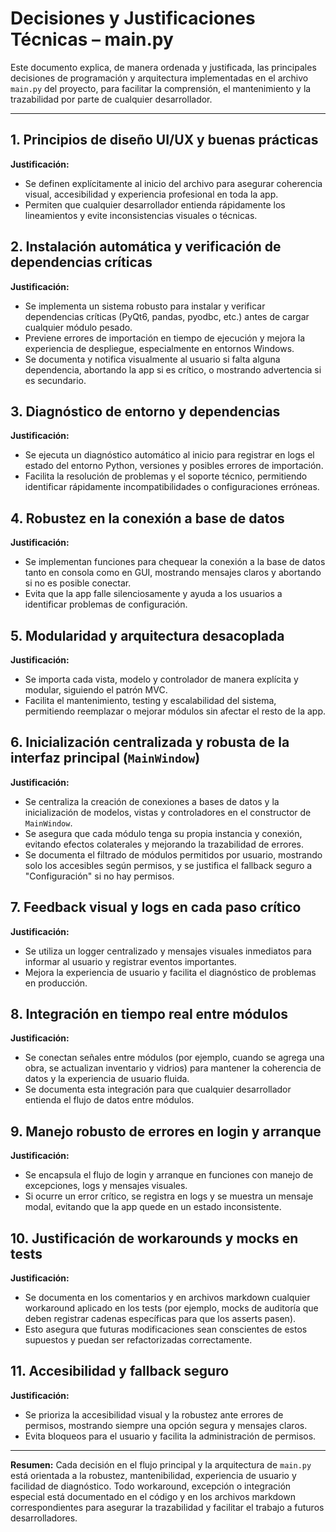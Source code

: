 # Decisiones y Justificaciones Técnicas – main.py

Este documento explica, de manera ordenada y justificada, las principales decisiones de programación y arquitectura implementadas en el archivo `main.py` del proyecto, para facilitar la comprensión, el mantenimiento y la trazabilidad por parte de cualquier desarrollador.

---

## 1. Principios de diseño UI/UX y buenas prácticas
**Justificación:**
- Se definen explícitamente al inicio del archivo para asegurar coherencia visual, accesibilidad y experiencia profesional en toda la app.
- Permiten que cualquier desarrollador entienda rápidamente los lineamientos y evite inconsistencias visuales o técnicas.

## 2. Instalación automática y verificación de dependencias críticas
**Justificación:**
- Se implementa un sistema robusto para instalar y verificar dependencias críticas (PyQt6, pandas, pyodbc, etc.) antes de cargar cualquier módulo pesado.
- Previene errores de importación en tiempo de ejecución y mejora la experiencia de despliegue, especialmente en entornos Windows.
- Se documenta y notifica visualmente al usuario si falta alguna dependencia, abortando la app si es crítico, o mostrando advertencia si es secundario.

## 3. Diagnóstico de entorno y dependencias
**Justificación:**
- Se ejecuta un diagnóstico automático al inicio para registrar en logs el estado del entorno Python, versiones y posibles errores de importación.
- Facilita la resolución de problemas y el soporte técnico, permitiendo identificar rápidamente incompatibilidades o configuraciones erróneas.

## 4. Robustez en la conexión a base de datos
**Justificación:**
- Se implementan funciones para chequear la conexión a la base de datos tanto en consola como en GUI, mostrando mensajes claros y abortando si no es posible conectar.
- Evita que la app falle silenciosamente y ayuda a los usuarios a identificar problemas de configuración.

## 5. Modularidad y arquitectura desacoplada
**Justificación:**
- Se importa cada vista, modelo y controlador de manera explícita y modular, siguiendo el patrón MVC.
- Facilita el mantenimiento, testing y escalabilidad del sistema, permitiendo reemplazar o mejorar módulos sin afectar el resto de la app.

## 6. Inicialización centralizada y robusta de la interfaz principal (`MainWindow`)
**Justificación:**
- Se centraliza la creación de conexiones a bases de datos y la inicialización de modelos, vistas y controladores en el constructor de `MainWindow`.
- Se asegura que cada módulo tenga su propia instancia y conexión, evitando efectos colaterales y mejorando la trazabilidad de errores.
- Se documenta el filtrado de módulos permitidos por usuario, mostrando solo los accesibles según permisos, y se justifica el fallback seguro a "Configuración" si no hay permisos.

## 7. Feedback visual y logs en cada paso crítico
**Justificación:**
- Se utiliza un logger centralizado y mensajes visuales inmediatos para informar al usuario y registrar eventos importantes.
- Mejora la experiencia de usuario y facilita el diagnóstico de problemas en producción.

## 8. Integración en tiempo real entre módulos
**Justificación:**
- Se conectan señales entre módulos (por ejemplo, cuando se agrega una obra, se actualizan inventario y vidrios) para mantener la coherencia de datos y la experiencia de usuario fluida.
- Se documenta esta integración para que cualquier desarrollador entienda el flujo de datos entre módulos.

## 9. Manejo robusto de errores en login y arranque
**Justificación:**
- Se encapsula el flujo de login y arranque en funciones con manejo de excepciones, logs y mensajes visuales.
- Si ocurre un error crítico, se registra en logs y se muestra un mensaje modal, evitando que la app quede en un estado inconsistente.

## 10. Justificación de workarounds y mocks en tests
**Justificación:**
- Se documenta en los comentarios y en archivos markdown cualquier workaround aplicado en los tests (por ejemplo, mocks de auditoría que deben registrar cadenas específicas para que los asserts pasen).
- Esto asegura que futuras modificaciones sean conscientes de estos supuestos y puedan ser refactorizadas correctamente.

## 11. Accesibilidad y fallback seguro
**Justificación:**
- Se prioriza la accesibilidad visual y la robustez ante errores de permisos, mostrando siempre una opción segura y mensajes claros.
- Evita bloqueos para el usuario y facilita la administración de permisos.

---

**Resumen:**
Cada decisión en el flujo principal y la arquitectura de `main.py` está orientada a la robustez, mantenibilidad, experiencia de usuario y facilidad de diagnóstico. Todo workaround, excepción o integración especial está documentado en el código y en los archivos markdown correspondientes para asegurar la trazabilidad y facilitar el trabajo a futuros desarrolladores.
